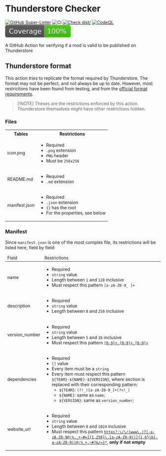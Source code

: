 # Thunderstore Checker

[![GitHub Super-Linter](https://github.com/WarperSan/action-thunderstore-check/actions/workflows/linter.yml/badge.svg)](https://github.com/super-linter/super-linter)
![CI](https://github.com/WarperSan/action-thunderstore-check/actions/workflows/ci.yml/badge.svg)
[![Check dist/](https://github.com/WarperSan/action-thunderstore-check/actions/workflows/check-dist.yml/badge.svg)](https://github.com/WarperSan/action-thunderstore-check/actions/workflows/check-dist.yml)
[![CodeQL](https://github.com/WarperSan/action-thunderstore-check/actions/workflows/codeql-analysis.yml/badge.svg)](https://github.com/WarperSan/action-thunderstore-check/actions/workflows/codeql-analysis.yml)
[![Coverage](./badges/coverage.svg)](./badges/coverage.svg)

A GitHub Action for verifying if a mod is valid to be published on Thunderstore

## Thunderstore format

This action _tries_ to replicate the format required by Thunderstore. The format
may not be perfect, and not always be up to date. However, most restrictions
have been found from testing, and from the
[official format requirements](https://thunderstore.io/package/create/docs/).

> [!NOTE] Theses are the restrictions enforced by this action. Thunderstore
> themselves might have other restrictions hidden.

### Files

<table>
   <tbody>
      <tr>
         <th>Tables</th>
         <th>Restrictions</th>
      </tr>
      <tr>
         <td>icon.png</td>
         <td>
            <ul>
               <li>Required</li>
               <li><code>.png</code> extension</li>
               <li><code>PNG</code> header</li>
               <li>Must be <code>256x256</code></li>
            </ul>
         </td>
      </tr>
      <tr>
         <td>README.md</td>
         <td>
            <ul>
               <li>Required</li>
               <li><code>.md</code> extension</li>
            </ul>
         </td>
      </tr>
      <tr>
         <td>manifest.json</td>
         <td>
            <ul>
               <li>Required</li>
               <li><code>.json</code> extension</li>
               <li><code>{}</code> has the root</li>
               <li>For the properties, see below</li>
            </ul>
         </td>
      </tr>
   </tbody>
</table>

### Manifest

Since `manifest.json` is one of the most complex file, its restrictions will be
listed here, field by field:

<table>
   <thead>
      <tr>
         <td>
            Field
         </td>
         <td>
            Restrictions
         </td>
      </tr>
   </thead>
   <tbody>
      <tr>
         <td>name</td>
         <td><ul>
         <li>Required</li>
         <li><code>string</code> value</li>
         <li>Length between <code>1</code> and <code>128</code> inclusive</li>
         <li>Must respect this pattern <code>[a-zA-Z0-9_&nbsp;]+</code></li>
         </ul></td>
      </tr>
      <tr>
         <td>description</td>
         <td><ul>
         <li>Required</li>
         <li><code>string</code> value</li>
         <li>Length between <code>0</code> and <code>250</code> inclusive</li>
         </ul></td>
      </tr>
      <tr>
         <td>version_number</td>
         <td><ul>
         <li>Required</li>
         <li><code>string</code> value</li>
        <li>Length between <code>5</code> and <code>16</code> inclusive</li>
        <li>Must respect this pattern <a href="https://semver.org/" target="_blank"><code>[0-9]+.[0-9]+.[0-9]+</code></a></li>
         </ul></td>
      </tr>
      <tr>
        <td>dependencies</td>
        <td><ul>
         <li>Required</li>
         <li><code>[]</code> value</li>
         <li>Every item must be a <code>string</code></li>
         <li>Every item must respect this pattern <code>${TEAM}-${NAME}-${VERSION}</code>, where section is replaced with their corresponding pattern:
            <ul>
            <li><code>${TEAM}</code>: <code>(?!_)[a-zA-Z0-9_]+(?&lt;!_)</code></li>
            <li><code>${NAME}</code>: same as <code>name</code>;</li>
            <li><code>${VERSION}</code>: same as <code>version_number</code>;</li>
            </ul>
         </li>
         </ul></td>
      </tr>
      <tr>
        <td>website_url</td>
        <td><ul>
         <li>Required</li>
         <li><code>string</code> value</li>
         <li>Length between <code>0</code> and <code>1024</code> inclusive</li>
         <li>Must respect this pattern <a href="https://stackoverflow.com/a/3809435" target="_blank"><code>https?:\/\/(www\.)?[-a-zA-Z0-9@:%._+~#=]{1,256}\.[a-zA-Z0-9()]{1,6}\b[-a-zA-Z0-9()@:%_+.~#?&/=]*</code></a>, <b>only if not empty</b></li>
         </ul></td>
      </tr>
   </tbody>
</table>
